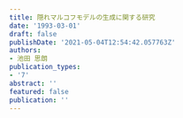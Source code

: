 ```yaml
---
title: 隠れマルコフモデルの生成に関する研究
date: '1993-03-01'
draft: false
publishDate: '2021-05-04T12:54:42.057763Z'
authors:
- 池田 思朗
publication_types:
- '7'
abstract: ''
featured: false
publication: ''
---
```

